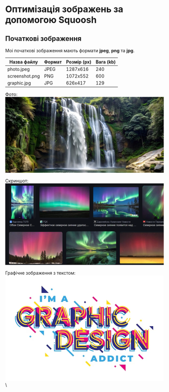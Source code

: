 # Оптимізація зображень за допомогою Squoosh
## Початкові зображення
Моі початкові зображення мають формати **jpeg**, **png** та **jpg**.

| Назва файлу | Формат | Розмір (px) | Вага (kb) |
|-------------|--------|------------|----------|
| photo.jpeg | JPEG | 1287x616 | 240 |
| screenshot.png | PNG | 1072x552 | 600 |
| graphic.jpg | JPG | 626x417 | 129 |

Фото:
![Оригінал](images/photo/photo.jpeg)

Скриншот:
![Скриншот](images/screenshot/screenshot.png)

Графічне зображення з текстом:
![Графічне зображення з текстом](images/GI/graphic.jpg)\
